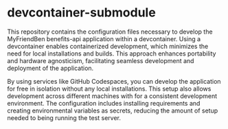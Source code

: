 # devcontainer-submodule
This repository contains the configuration files necessary to develop the MyFriendBen benefits-api application within a devcontainer. Using a devcontainer enables containerized development, which minimizes the need for local installations and builds. This approach enhances portability and hardware agnosticism, facilitating seamless development and deployment of the application.

By using services like GitHub Codespaces, you can develop the application for free in isolation without any local installations. This setup also allows  development across different machines with for a consistent development environment. The configuration includes installing requirements and creating environmental variables as secrets, reducing the amount of setup needed to being running the test server.